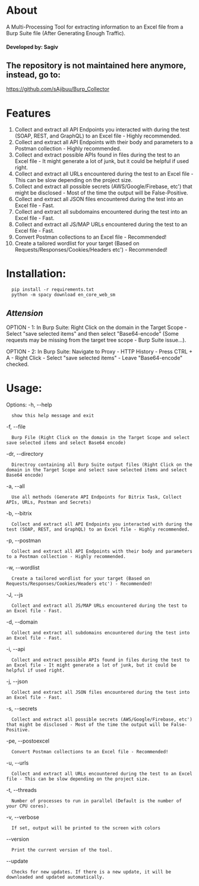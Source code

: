 # About
A Multi-Processing Tool for extracting information to an Excel file from a Burp Suite file (After Generating Enough Traffic).
#### Developed by: Sagiv

## The repository is not maintained here anymore, instead, go to:

https://github.com/sAjibuu/Burp_Collector

# Features
1. Collect and extract all API Endpoints you interacted with during the test (SOAP, REST, and GraphQL) to an Excel file - Highly recommended.
2. Collect and extract all API Endpoints with their body and parameters to a Postman collection - Highly recommended.
3. Collect and extract possible APIs found in files during the test to an Excel file - It might generate a lot of junk, but it could be helpful if used right.
4. Collect and extract all URLs encountered during the test to an Excel file - This can be slow depending on the project size.
5. Collect and extract all possible secrets (AWS/Google/Firebase, etc') that might be disclosed - Most of the time the output will be False-Positive.
6. Collect and extract all JSON files encountered during the test into an Excel file - Fast.
7. Collect and extract all subdomains encountered during the test into an Excel file - Fast.
8. Collect and extract all JS/MAP URLs encountered during the test to an Excel file - Fast.
9. Convert Postman collections to an Excel file - Recommended!
10. Create a tailored wordlist for your target (Based on Requests/Responses/Cookies/Headers etc') - Recommended!

# Installation: 

      pip install -r requirements.txt
      python -m spacy download en_core_web_sm

## ***Attension***

OPTION - 1: In Burp Suite: Right Click on the domain in the Target Scope - Select "save selected items" and then select "Base64-encode" (Some requests may be missing from the target tree scope - Burp Suite issue...).

OPTION - 2: In Burp Suite: Navigate to Proxy - HTTP History - Press CTRL + A - Right Click - Select "save selected items" - Leave "Base64-encode" checked.

# Usage:

Options:
  -h, --help            
  
      show this help message and exit
  
  -f, --file  
  
      Burp File (Right Click on the domain in the Target Scope and select save selected items and select Base64 encode)

  -dr, --directory  
  
      Directroy containing all Burp Suite output files (Right Click on the domain in the Target Scope and select save selected items and select Base64 encode)
      
  -a, --all  
  
      Use all methods (Generate API Endpoints for Bitrix Task, Collect APIs, URLs, Postman and Secrets)
      
  -b, --bitrix  
  
      Collect and extract all API Endpoints you interacted with during the test (SOAP, REST, and GraphQL) to an Excel file - Highly recommended.
      
   -p, --postman  
  
      Collect and extract all API Endpoints with their body and parameters to a Postman collection - Highly recommended.
  
   -w, --wordlist  
  
      Create a tailored wordlist for your target (Based on Requests/Responses/Cookies/Headers etc') - Recommended!
   
   -J, --js 
  
      Collect and extract all JS/MAP URLs encountered during the test to an Excel file - Fast.
      
   -d, --domain
  
      Collect and extract all subdomains encountered during the test into an Excel file - Fast.
      
  -i, --api  
  
      Collect and extract possible APIs found in files during the test to an Excel file - It might generate a lot of junk, but it could be helpful if used right.
      
   -j, --json  
  
      Collect and extract all JSON files encountered during the test into an Excel file - Fast.   
      
  -s, --secrets  
  
      Collect and extract all possible secrets (AWS/Google/Firebase, etc') that might be disclosed - Most of the time the output will be False-Positive.
      
  -pe, --postoexcel  
  
      Convert Postman collections to an Excel file - Recommended! 
      
  -u, --urls  
  
      Collect and extract all URLs encountered during the test to an Excel file - This can be slow depending on the project size.
      
  -t, --threads  
  
      Number of processes to run in parallel (Default is the number of your CPU cores).
      
  -v, --verbose  
  
      If set, output will be printed to the screen with colors 
      
  --version  
  
      Print the current version of the tool.     
      
  --update
  
      Checks for new updates. If there is a new update, it will be downloaded and updated automatically.     
